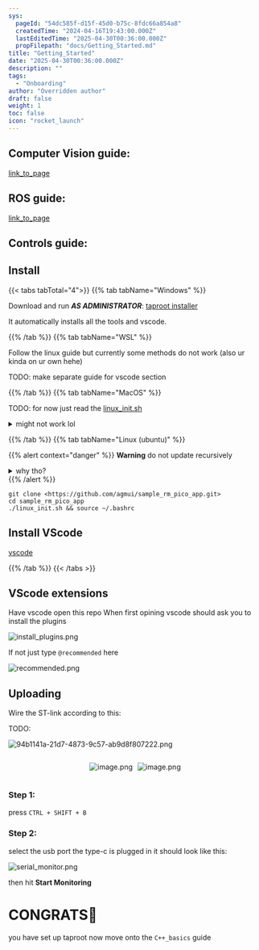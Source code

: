```yaml
---
sys:
  pageId: "54dc585f-d15f-45d0-b75c-8fdc66a854a8"
  createdTime: "2024-04-16T19:43:00.000Z"
  lastEditedTime: "2025-04-30T00:36:00.000Z"
  propFilepath: "docs/Getting_Started.md"
title: "Getting_Started"
date: "2025-04-30T00:36:00.000Z"
description: ""
tags:
  - "Onboarding"
author: "Overridden author"
draft: false
weight: 1
toc: false
icon: "rocket_launch"
---
```


## Computer Vision guide:

[link_to_page](86d45bc0-388b-4d26-8848-44f255f73d0e)

## ROS guide:

[link_to_page](3c76c1de-ec8f-46d6-8b0a-294005edc2d5)

## Controls guide:

## Install

{{< tabs tabTotal="4">}}
{{% tab tabName="Windows" %}}

Download and run _**AS ADMINISTRATOR**_: [taproot installer](https://github.com/Thornbots/TeachingFreshies/releases/tag/1.0)

It automatically installs all the tools and vscode.

{{% /tab %}}
{{% tab tabName="WSL" %}}

Follow the linux guide but currently some methods do not work (also ur kinda on ur own hehe)

TODO: make separate guide for vscode section

{{% /tab %}}
{{% tab tabName="MacOS" %}}

TODO: for now just read the [linux_init.sh](https://github.com/agmui/sample_rm_pico_app/blob/main/linux_init.sh)

<details>
<summary>might not work lol</summary>

`brew install libusb pkg-config`

Next install: [vscode](https://code.visualstudio.com/Download)

</details>

{{% /tab %}}
{{% tab tabName="Linux (ubuntu)" %}}

{{% alert context="danger" %}}
**Warning** do not update recursively
<details>
<summary>why tho?</summary>
There are some submodules that may go on for a while (like tinyusb) and I highly
recommend you don't need to get them.
If you want to see what submodules I update just look in `linux_init.sh`
</details>
{{% /alert %}}

```shell
git clone <https://github.com/agmui/sample_rm_pico_app.git>
cd sample_rm_pico_app
./linux_init.sh && source ~/.bashrc
```

## Install VScode

[vscode](https://code.visualstudio.com/Download)

{{% /tab %}}
{{< /tabs >}}

## VScode extensions

Have vscode open this repo
When first opining vscode should ask you to install the plugins

![install_plugins.png](https://prod-files-secure.s3.us-west-2.amazonaws.com/d518164a-d88e-44d1-a4ee-3adb3bd8bce0/89bd30f0-1825-4e77-867b-0a41ce370880/install_plugins.png?X-Amz-Algorithm=AWS4-HMAC-SHA256&X-Amz-Content-Sha256=UNSIGNED-PAYLOAD&X-Amz-Credential=ASIAZI2LB466ZUHZUV62%2F20250816%2Fus-west-2%2Fs3%2Faws4_request&X-Amz-Date=20250816T160900Z&X-Amz-Expires=3600&X-Amz-Security-Token=IQoJb3JpZ2luX2VjEC4aCXVzLXdlc3QtMiJHMEUCIQCf5Ure%2BH9tdlJxuAnU65J19q4bLs7Nqj5rDkp%2F6U2W8wIgD67QxH5Sr39hUYaR6wydcef3yOBMT2RztrNbYQkSKxAq%2FwMIdxAAGgw2Mzc0MjMxODM4MDUiDATkoZaYpwEWehwroSrcAw4kY8GhHEFRWVJe0Gvq31SzpEiNh6ykLxaeSqB8LkME8x8Fn52AZLCD7CXgx35Gx%2FHyYeUnPivvD%2Brf5rrLG636jYj3qKXOKZf%2BOdHLNyDZ%2FQDfnIxk8zR3ijj%2BHQ74QI6nvKp0vAbSsNOdy9d4WE%2BZIIILmL0RfDXXLvRbmgzmP2d0EqpPEVnws3pmVOjo8Q3%2FNUQm79jUehd5GiNjheBsJ29CjfbScCJm6bxFm0y0buqnF6WD%2B%2FqCna7WwzahpZ%2F3XiNbs1QN9XWEOUWslScoQxEP1ewiwwcUSUhIA8HBPCvrAdSNVSl0SnDLckrEFxR0RDhsAugy3wICmAiifeymfCzDK6%2FiHXvZ5UyWQiHij%2FGFtybX5mjyE4BSEgy79uMfkHHAkUCfoZkWnwwdKToWE6aofyBGjsZlDcve%2Bd%2F8LVP16fkNindRzDfDEVt6nt9Uc5m6anHMjoPCgZvGx4KVkQzFNypVDnubAQ7eW8VA2SswvAHg55jvVZYg3d0g67E5B4eqwvwQu2odTxb9pH9%2FhGQDWqRkPsc4%2B81b769RkLs1IMlYrp8wNVYvd%2B9o5smaee0S9HVqPTdTAaLFsgLHbiXFwq6juQ8liGMWoydfjrPps08h7NZ0GJiyMN6WgsUGOqUBA9bO4Ij3hUQTon53ZuAtsUaTSeOJLv9INbnF83%2BY6wxsam5M7oz0bQjeo3zzgzXvrLqImTlcI2V9ZpYG6yK1Iv3h554M2vD7vEAomELDFz%2F4q7nhZ15Ykc73KJFvbzYXMseC%2BOY6dsUdNC5biKhjm30NOqGjBCKHpNa%2BBJ6dybQ0ibNnjtQ2h3i%2F77kLAme%2FIEmJ9QeQDSVDpba1PUVBCEoObu2q&X-Amz-Signature=4f4026bd9997fa537b40a61cfd8619720e2796ed495a358b17b3bcec714692e3&X-Amz-SignedHeaders=host&x-amz-checksum-mode=ENABLED&x-id=GetObject)

If not just type `@recommended` here  

![recommended.png](https://prod-files-secure.s3.us-west-2.amazonaws.com/d518164a-d88e-44d1-a4ee-3adb3bd8bce0/61e661e9-5d85-4dfc-be0d-8d2097a5e793/recommended.png?X-Amz-Algorithm=AWS4-HMAC-SHA256&X-Amz-Content-Sha256=UNSIGNED-PAYLOAD&X-Amz-Credential=ASIAZI2LB466ZUHZUV62%2F20250816%2Fus-west-2%2Fs3%2Faws4_request&X-Amz-Date=20250816T160900Z&X-Amz-Expires=3600&X-Amz-Security-Token=IQoJb3JpZ2luX2VjEC4aCXVzLXdlc3QtMiJHMEUCIQCf5Ure%2BH9tdlJxuAnU65J19q4bLs7Nqj5rDkp%2F6U2W8wIgD67QxH5Sr39hUYaR6wydcef3yOBMT2RztrNbYQkSKxAq%2FwMIdxAAGgw2Mzc0MjMxODM4MDUiDATkoZaYpwEWehwroSrcAw4kY8GhHEFRWVJe0Gvq31SzpEiNh6ykLxaeSqB8LkME8x8Fn52AZLCD7CXgx35Gx%2FHyYeUnPivvD%2Brf5rrLG636jYj3qKXOKZf%2BOdHLNyDZ%2FQDfnIxk8zR3ijj%2BHQ74QI6nvKp0vAbSsNOdy9d4WE%2BZIIILmL0RfDXXLvRbmgzmP2d0EqpPEVnws3pmVOjo8Q3%2FNUQm79jUehd5GiNjheBsJ29CjfbScCJm6bxFm0y0buqnF6WD%2B%2FqCna7WwzahpZ%2F3XiNbs1QN9XWEOUWslScoQxEP1ewiwwcUSUhIA8HBPCvrAdSNVSl0SnDLckrEFxR0RDhsAugy3wICmAiifeymfCzDK6%2FiHXvZ5UyWQiHij%2FGFtybX5mjyE4BSEgy79uMfkHHAkUCfoZkWnwwdKToWE6aofyBGjsZlDcve%2Bd%2F8LVP16fkNindRzDfDEVt6nt9Uc5m6anHMjoPCgZvGx4KVkQzFNypVDnubAQ7eW8VA2SswvAHg55jvVZYg3d0g67E5B4eqwvwQu2odTxb9pH9%2FhGQDWqRkPsc4%2B81b769RkLs1IMlYrp8wNVYvd%2B9o5smaee0S9HVqPTdTAaLFsgLHbiXFwq6juQ8liGMWoydfjrPps08h7NZ0GJiyMN6WgsUGOqUBA9bO4Ij3hUQTon53ZuAtsUaTSeOJLv9INbnF83%2BY6wxsam5M7oz0bQjeo3zzgzXvrLqImTlcI2V9ZpYG6yK1Iv3h554M2vD7vEAomELDFz%2F4q7nhZ15Ykc73KJFvbzYXMseC%2BOY6dsUdNC5biKhjm30NOqGjBCKHpNa%2BBJ6dybQ0ibNnjtQ2h3i%2F77kLAme%2FIEmJ9QeQDSVDpba1PUVBCEoObu2q&X-Amz-Signature=aefaa50908e2a97ea9ff4bfbcad293f2948558376bbfa5349d1309bfc207bf72&X-Amz-SignedHeaders=host&x-amz-checksum-mode=ENABLED&x-id=GetObject)

## Uploading

Wire the ST-link according to this:

TODO:

![94b1141a-21d7-4873-9c57-ab9d8f807222.png](https://prod-files-secure.s3.us-west-2.amazonaws.com/d518164a-d88e-44d1-a4ee-3adb3bd8bce0/e5fad17d-ab82-4300-9f4c-505ab4b1202c/94b1141a-21d7-4873-9c57-ab9d8f807222.png?X-Amz-Algorithm=AWS4-HMAC-SHA256&X-Amz-Content-Sha256=UNSIGNED-PAYLOAD&X-Amz-Credential=ASIAZI2LB466ZUHZUV62%2F20250816%2Fus-west-2%2Fs3%2Faws4_request&X-Amz-Date=20250816T160900Z&X-Amz-Expires=3600&X-Amz-Security-Token=IQoJb3JpZ2luX2VjEC4aCXVzLXdlc3QtMiJHMEUCIQCf5Ure%2BH9tdlJxuAnU65J19q4bLs7Nqj5rDkp%2F6U2W8wIgD67QxH5Sr39hUYaR6wydcef3yOBMT2RztrNbYQkSKxAq%2FwMIdxAAGgw2Mzc0MjMxODM4MDUiDATkoZaYpwEWehwroSrcAw4kY8GhHEFRWVJe0Gvq31SzpEiNh6ykLxaeSqB8LkME8x8Fn52AZLCD7CXgx35Gx%2FHyYeUnPivvD%2Brf5rrLG636jYj3qKXOKZf%2BOdHLNyDZ%2FQDfnIxk8zR3ijj%2BHQ74QI6nvKp0vAbSsNOdy9d4WE%2BZIIILmL0RfDXXLvRbmgzmP2d0EqpPEVnws3pmVOjo8Q3%2FNUQm79jUehd5GiNjheBsJ29CjfbScCJm6bxFm0y0buqnF6WD%2B%2FqCna7WwzahpZ%2F3XiNbs1QN9XWEOUWslScoQxEP1ewiwwcUSUhIA8HBPCvrAdSNVSl0SnDLckrEFxR0RDhsAugy3wICmAiifeymfCzDK6%2FiHXvZ5UyWQiHij%2FGFtybX5mjyE4BSEgy79uMfkHHAkUCfoZkWnwwdKToWE6aofyBGjsZlDcve%2Bd%2F8LVP16fkNindRzDfDEVt6nt9Uc5m6anHMjoPCgZvGx4KVkQzFNypVDnubAQ7eW8VA2SswvAHg55jvVZYg3d0g67E5B4eqwvwQu2odTxb9pH9%2FhGQDWqRkPsc4%2B81b769RkLs1IMlYrp8wNVYvd%2B9o5smaee0S9HVqPTdTAaLFsgLHbiXFwq6juQ8liGMWoydfjrPps08h7NZ0GJiyMN6WgsUGOqUBA9bO4Ij3hUQTon53ZuAtsUaTSeOJLv9INbnF83%2BY6wxsam5M7oz0bQjeo3zzgzXvrLqImTlcI2V9ZpYG6yK1Iv3h554M2vD7vEAomELDFz%2F4q7nhZ15Ykc73KJFvbzYXMseC%2BOY6dsUdNC5biKhjm30NOqGjBCKHpNa%2BBJ6dybQ0ibNnjtQ2h3i%2F77kLAme%2FIEmJ9QeQDSVDpba1PUVBCEoObu2q&X-Amz-Signature=6bd85791de8b3e0a89f83a39dd01fdff0113054e84eb717cf241b2b495e46f82&X-Amz-SignedHeaders=host&x-amz-checksum-mode=ENABLED&x-id=GetObject)

<div style="display: flex;flex-direction: row; column-gap:10px; max-width: 630px;justify-content: center;">
<div>

![image.png](https://prod-files-secure.s3.us-west-2.amazonaws.com/d518164a-d88e-44d1-a4ee-3adb3bd8bce0/210ecb78-1116-4d7b-b9b7-2292f66fa2c2/image.png?X-Amz-Algorithm=AWS4-HMAC-SHA256&X-Amz-Content-Sha256=UNSIGNED-PAYLOAD&X-Amz-Credential=ASIAZI2LB466Y5FPAHDW%2F20250816%2Fus-west-2%2Fs3%2Faws4_request&X-Amz-Date=20250816T160903Z&X-Amz-Expires=3600&X-Amz-Security-Token=IQoJb3JpZ2luX2VjEC4aCXVzLXdlc3QtMiJIMEYCIQCZZceJvccU%2B9z7XMp%2FlfQJ8XyY9sTKmfKr03nmbHAfSwIhAM7JKOAITDerKBvk1tuniZmi7mC7PP4Y2LOYOjgs%2FnBUKv8DCHcQABoMNjM3NDIzMTgzODA1IgxCg%2B9nhRMKltAW97Yq3AME6ts%2FpwepqHam0%2FjBV%2F%2BpdjahsUA0%2BQPbomzdC%2Fdop3VZJ0VQO1H%2F%2Bli%2FokJZm4e%2FF6GQXqj6ro116eyDikxCnOzotwWxbiJLeP%2Fmw5lco1qHsU0HoBGGNjGcnAsyB0dm0lNRWFQ%2Fywyhh%2BKZt6qwyBOyCmNii1nvgaqrhf8OrpPhzzHmw1Z25ceTcWcvIlgikbdkVeipjMKNhaX%2Fvj9f8Uh2KAjPvfsePskN3yIZck4HRdcZiDXYHe07Up97agnQgEbwbf7EUT4TBYzI4a74MdV8Yywxt%2FvNIgVd%2FmW8W6hKK98Ynbo8aaV1ULrRSzoRvhUn4jb%2B4MZRvnV3Axv1ICdIazMiaOh8Vh1QN%2Bn%2FlsOBeC5KJJP%2B8s9vkLFmABwYDz8%2FKnyPG%2FEX7Oq982DZgehMS9v7mnX2A5xuV0mOBCzFu3h6GBRZwZslJZC4SB7bsUva5gTRJjkMWfiOeKqz0Co4fCYPc0WUbVr3%2F7j2DF0qY2ZP5mEz0LdRsk%2FUHR%2FtDjeYyF%2Fwxr%2BkYXls%2FuoLJiEHOg%2BDV44LKOdNOIdv7Ycl4hZD27a1pNNSsKovSXGKkAxB6TptUJGb5C43RiMTOPbL1awB0ANvI%2BL2NUJ6uPUhUxv9LZsp5rrojjCEkoLFBjqkAd23tnzVwy3cX64Afxb7SlLKuHUnhoACsY1sYijSufer%2FIkvTUoKW79MwHfn8UcSgj6Wku2ovnomjvrPAks0ENwW5104Nhi5TcVmEaCcgXeBMMnGjo4vy0zf44e6pPQiz3dNhdRAB3ZHl9BR4LZIFv3Q4fifJkre7DVt6u9kTRyIbnYkoWkNEqwUPWHK7lCO%2FPyi8tdRGRjBrMY6VNtzp%2FkZkqOh&X-Amz-Signature=6a23f7cc5433a09d11c3acec6363be3c297aea1e944a85ab434c32441f50a4ba&X-Amz-SignedHeaders=host&x-amz-checksum-mode=ENABLED&x-id=GetObject)

</div>
<div>

![image.png](https://prod-files-secure.s3.us-west-2.amazonaws.com/d518164a-d88e-44d1-a4ee-3adb3bd8bce0/33a0fd0f-8ca6-4a86-8e09-26e95ded1fff/image.png?X-Amz-Algorithm=AWS4-HMAC-SHA256&X-Amz-Content-Sha256=UNSIGNED-PAYLOAD&X-Amz-Credential=ASIAZI2LB466TTMEUB54%2F20250816%2Fus-west-2%2Fs3%2Faws4_request&X-Amz-Date=20250816T160904Z&X-Amz-Expires=3600&X-Amz-Security-Token=IQoJb3JpZ2luX2VjEC4aCXVzLXdlc3QtMiJHMEUCIGyrYyiQA9hzhsqzjcNU7HmUIwDPmCeOByJ2v6mViXBQAiEAlTu5opFlsni4V07rEA%2FJ9KE8WH9hGjqLK83dmJsLSM0q%2FwMIdxAAGgw2Mzc0MjMxODM4MDUiDOjmrf69XxYhy3eZdSrcA7vDsO5Eo2BLLy4dIL9KKl0YF7A9TFbLEqC9wPKhOlcNpkU7cItvxleoUlstyEsetlgR3CZQBT692mtPOuO%2FnbTv0YhoK11Lxm1o5uw3Qd%2FhB3WH2iN7voc5cRDkC3ubocyLC8Ss4l6GP3ZXwI45%2Ffi9%2FZ2Zt7%2BDIR29GR782xSj%2F41ZNLsiQWS0aTRxK3j%2BIuv9U37NvW5o0sgZctWYblLg5LfYuC3auS873jKXmZ7ICO06bU8jKB1I1%2F6JJSE8eTBNtBQPmOz31X5KkPRuLyJ%2FEo2gKtr1YlhKxyz1hbbL8o7OuGK%2BFW7H1v5P2o%2FARtk4WbnQ8Lv9MdJqEb8%2BRV838jA%2FFSOHHadznVFHhSIuy9kt7m9ijKu7LgJEp%2Bed0%2BoOJObF2m%2BrWo5d7AqFdsl7rg8AxY0EdcwmvAdtNwaE1wJzW4OzA5enor7Iw5ieMQuX2XqtL5NERKzIbcOTSe%2BRlbKLDBc8PJDxJ80I3UwRvNCESO%2FgzzfaXGeZTOXv%2BzZ49iYLLl5ygyvu%2Foe06i2MHYo%2BwKdu4VuP7Wno17K%2BwqBtyVvDMPiFSta8%2Ff5U1Z4%2FtVSZIsgV91s0bFga2GxTakK3yuWBL2HaGV68sWNNqKy2LsG1Pw3eAox6MM6cgsUGOqUB2%2FCaFec0VOXDJwNhacqPCXDTzKn%2Fq8Q7t5isTjagqLESgGk%2F9m5XP50MLNNgP3WkjNxCyc7pmyQ9xy5lxAkkyuq3NunE7WdiTCZFG1PL3b%2FOoKlOWU4Z3nZDhaaIXENpPk5DbVs%2BISevnQ6hDK5nw6C9sCa0FYy%2B%2Bbc0GQaxHGvPyqZzVegxJ4B7ccpINchazxlhqJ5gYfAsR4xHXVMi3qviHBbn&X-Amz-Signature=8b2a95bde65bab38bf5e08dca19656e02dd9387659088a2ab760dd86b5f475ce&X-Amz-SignedHeaders=host&x-amz-checksum-mode=ENABLED&x-id=GetObject)

</div>
</div>

### Step 1:

press `CTRL + SHIFT + B`

### Step 2:

select the usb port the type-c is plugged in it should look like this:

![serial_monitor.png](https://prod-files-secure.s3.us-west-2.amazonaws.com/d518164a-d88e-44d1-a4ee-3adb3bd8bce0/f03f4774-05d4-4393-b6a0-d5efb6d315ab/serial_monitor.png?X-Amz-Algorithm=AWS4-HMAC-SHA256&X-Amz-Content-Sha256=UNSIGNED-PAYLOAD&X-Amz-Credential=ASIAZI2LB466ZUHZUV62%2F20250816%2Fus-west-2%2Fs3%2Faws4_request&X-Amz-Date=20250816T160900Z&X-Amz-Expires=3600&X-Amz-Security-Token=IQoJb3JpZ2luX2VjEC4aCXVzLXdlc3QtMiJHMEUCIQCf5Ure%2BH9tdlJxuAnU65J19q4bLs7Nqj5rDkp%2F6U2W8wIgD67QxH5Sr39hUYaR6wydcef3yOBMT2RztrNbYQkSKxAq%2FwMIdxAAGgw2Mzc0MjMxODM4MDUiDATkoZaYpwEWehwroSrcAw4kY8GhHEFRWVJe0Gvq31SzpEiNh6ykLxaeSqB8LkME8x8Fn52AZLCD7CXgx35Gx%2FHyYeUnPivvD%2Brf5rrLG636jYj3qKXOKZf%2BOdHLNyDZ%2FQDfnIxk8zR3ijj%2BHQ74QI6nvKp0vAbSsNOdy9d4WE%2BZIIILmL0RfDXXLvRbmgzmP2d0EqpPEVnws3pmVOjo8Q3%2FNUQm79jUehd5GiNjheBsJ29CjfbScCJm6bxFm0y0buqnF6WD%2B%2FqCna7WwzahpZ%2F3XiNbs1QN9XWEOUWslScoQxEP1ewiwwcUSUhIA8HBPCvrAdSNVSl0SnDLckrEFxR0RDhsAugy3wICmAiifeymfCzDK6%2FiHXvZ5UyWQiHij%2FGFtybX5mjyE4BSEgy79uMfkHHAkUCfoZkWnwwdKToWE6aofyBGjsZlDcve%2Bd%2F8LVP16fkNindRzDfDEVt6nt9Uc5m6anHMjoPCgZvGx4KVkQzFNypVDnubAQ7eW8VA2SswvAHg55jvVZYg3d0g67E5B4eqwvwQu2odTxb9pH9%2FhGQDWqRkPsc4%2B81b769RkLs1IMlYrp8wNVYvd%2B9o5smaee0S9HVqPTdTAaLFsgLHbiXFwq6juQ8liGMWoydfjrPps08h7NZ0GJiyMN6WgsUGOqUBA9bO4Ij3hUQTon53ZuAtsUaTSeOJLv9INbnF83%2BY6wxsam5M7oz0bQjeo3zzgzXvrLqImTlcI2V9ZpYG6yK1Iv3h554M2vD7vEAomELDFz%2F4q7nhZ15Ykc73KJFvbzYXMseC%2BOY6dsUdNC5biKhjm30NOqGjBCKHpNa%2BBJ6dybQ0ibNnjtQ2h3i%2F77kLAme%2FIEmJ9QeQDSVDpba1PUVBCEoObu2q&X-Amz-Signature=669032845735b395bed8208b373395d3e52f3e617e11746a3ccedf724aeb287a&X-Amz-SignedHeaders=host&x-amz-checksum-mode=ENABLED&x-id=GetObject)

then hit **Start Monitoring**

# CONGRATS🎉

you have set up taproot now move onto the `C++_basics` guide
